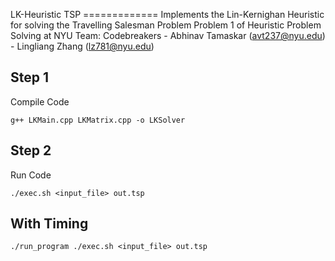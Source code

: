 LK-Heuristic TSP ============= Implements the Lin-Kernighan Heuristic for solving the Travelling Salesman Problem Problem 1 of Heuristic Problem Solving at NYU Team: Codebreakers - Abhinav Tamaskar (avt237@nyu.edu) - Lingliang Zhang (lz781@nyu.edu)


## Step 1
Compile Code
```
g++ LKMain.cpp LKMatrix.cpp -o LKSolver
```

## Step 2
Run Code
```
./exec.sh <input_file> out.tsp
```

## With Timing
```
./run_program ./exec.sh <input_file> out.tsp
```


